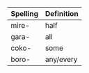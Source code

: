 | Spelling | Definition |
| -------- | ---------- |
| mire- | half |
| gara- | all |
| coko- | some |
| boro- | any/every |
